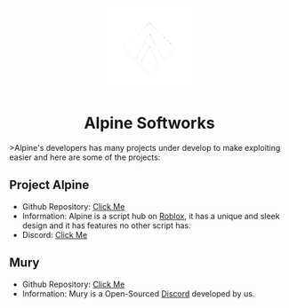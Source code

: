 <p align="center">
  <a href="https://github.com/AlpineSoftworks" rel="noopener" target="_blank"><img width="150" src="https://github.com/AlpineSoftworks/.github/blob/main/profile/AlpineNoBG.png?raw=true" alt="Alpine logo"></a>
</p>

<h1 align="center">Alpine Softworks</h1>
>Alpine's developers has many projects under develop to make exploiting easier and here are some of the projects:

## Project Alpine
* Github Repository: [Click Me](https://github.com/AlpineSoftworks/Alpine)
* Information: Alpine is a script hub on [Roblox](https://roblox.com/), it has a unique and sleek design and it has features no other script has.
* Discord: [Click Me](UNKNOWN)

## Mury
* Github Repository: [Click Me](https://github.com/AlpineSoftworks/Mury)
* Information: Mury is a Open-Sourced [Discord](https://discord.com) developed by us. 
